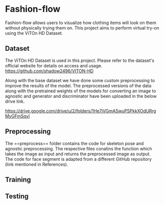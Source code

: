 # Fashion-flow
Fashion-flow allows users to visualize how clothing items will look on them without physically trying them on. This project aims to perform virtual try-on using the ViTOn HD Dataset.
## Dataset
The ViTOn HD Dataset is used in this project. Please refer to the dataset's official website for details on access and usage.
https://github.com/shadow2496/VITON-HD

Along with the base dataset we have done some custom preprocessing to improve the results of the model. The preprocessed versions of the data along with the pretrained weights of the models for converting an image to agnostic and generator and discriminator have been uploaded in the below drive link.

https://drive.google.com/drive/u/2/folders/1He7jVGmASwuPSPkkXOdURrgMyGFmSqyl
## Preprocessing
The ==preprocess== folder contains the code for skeleton pose and agnostic preprocessing. The respective files conatins the function which takes the image as input and returns the preprocessed image as output. The code for face segment is adapted from a different GitHub repository (link mentioned in References).
## Training
## Testing
